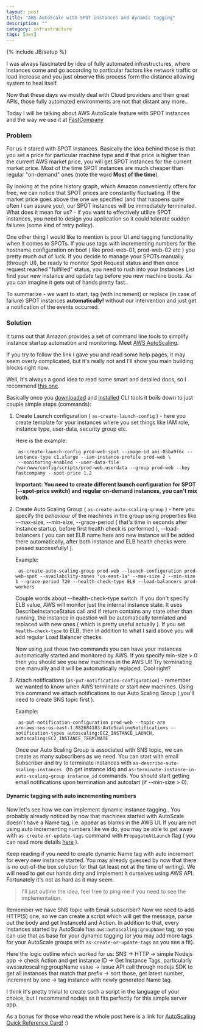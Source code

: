 ```yaml
---
layout: post
title: "AWS AutoScale with SPOT instances and dynamic tagging"
description: ""
category: infrastructure
tags: [aws]
---
```

{% include JB/setup %}

I was always fascinated by idea of fully automated infrastructures, where instances come and go according to particular factors like network traffic or load increase and you just observe this process form the distance allowing system to heal itself.

Now that these days we mostly deal with Cloud providers and their great APIs, those fully automated environments are not that distant any more..

Today I will be talking about AWS AutoScale feature with SPOT instances and the way we use it at [FastCompany](http://www.fastcompany.com)

### Problem

For us it stared with SPOT instances. Basically the idea behind those is that you set a price for particular machine type and if that price is higher than the current AWS market price, you will get SPOT instances for the current market price. Most of the time SPOT instances are much cheaper than regular "on-demand" ones (note the word **Most of the time**).

By looking at the price history graph, which Amazon conveniently offers for free, we can notice that SPOT prices are constantly fluctuating. If the market price goes above the one we specified (and that happens quite often I can assure you), our SPOT instances will be immediately terminated. What does it mean for us? - if you want to effectively utilize SPOT instances, you need to design you application so it could tolerate sudden failures (some kind of retry policy).

One other thing I would like to mention is poor UI and tagging functionality when it comes to SPOTs. If you use tags with incrementing numbers for the hostname configuration on boot ( like prod-web-01, prod-web-02 etc ) you pretty much out of luck. If you decide to manage your SPOTs manually (through UI), be ready to monitor Spot Request status and then once request reached "fulfilled" status, you need to rush into your Instances List find your new instance and update tag before you new machine boots. As you can imagine it gets out of hands pretty fast..

To summarize - we want to start, tag (with increment) or replace (in case of failure) SPOT instances **automatically!** without our intervention and just get a notification of the events occurred.

### Solution

It turns out that Amazon provides a set of command line tools to simplify instance startup automation and monitoring. Meet [AWS AutoScaling](http://aws.amazon.com/autoscaling/).

If you try to follow the link I gave you and read some help pages, it may seem overly complicated, but it's really not and I'll show you main building blocks right now.

Well, it's always a good idea to read some smart and detailed docs, so I recommend [this one](http://docs.aws.amazon.com/AWSEC2/latest/UserGuide/spot-autoscaling-notifications.html).

Basically once you [downloaded](http://aws.amazon.com/developertools/2535?_encoding=UTF8&jiveRedirect=1) and [installed](http://docs.aws.amazon.com/AutoScaling/latest/DeveloperGuide//UsingTheCommandLineTools.html) CLI tools it boils down to just couple simple steps (commands):

1. Create Launch configuration ( `as-create-launch-config` ) - here you create template for your instances where you set things like IAM role, instance type, user-data, security group etc.

    Here is the example:

        as-create-launch-config prod-web-spot --image-id ami-05ba9f6c --instance-type c1.xlarge --iam-instance-profile prod-web \ 
        --monitoring-enabled --user-data-file /var/www/config/scripts/prod-web.userdata --group prod-web --key fastcompany --spot-price 1.2

    **Important: You need to create different launch configuration for SPOT (--spot-price switch) and regular on-demand instances, you can't mix both.**

2. Create Auto Scaling Group ( `as-create-auto-scaling-group` ) - here you specify the *behaviour* of the machines in the group using properties like --max-size, --min-size, --grace-period ( that's time in seconds after instance startup, before first health check is performed ), --load-balancers ( you can set ELB name here and new instance will be added there automatically, after both instance and ELB health checks were passed successfully! ).

    Example:

        as-create-auto-scaling-group prod-web --launch-configuration prod-web-spot --availability-zones "us-east-1a" --max-size 2 --min-size 1 --grace-period 720 --health-check-type ELB --load-balancers prod-workers

    Couple words about --health-check-type switch. If you don't specify ELB value, AWS will monitor just the internal instance state. It uses DescribeInstanceStatus call and if return contains any state other than running, the instance in question will be automatically termiated and replaced with new ones ( which is pretty useful actually ). If you set `health-check-type` to ELB, then in addition to what I said above you will add regular Load Balancer checks.

    Now using just those two commands you can have your instances automatically started and monitored by AWS. If you specify min-size > 0 then you should see you new machines in the AWS UI! Try terminating one manually and it will be automatically replaced. Cool right?

3. Attach notifications (`as-put-notification-configuration`) - remember we wanted to know when AWS terminate or start new machines. Using this command we attach notifications to our Auto Scaling Group ( you'll need to create SNS topic first ).

   Example:

        as-put-notification-configuration prod-web --topic-arn arn:aws:sns:us-east-1:882684183:AutoScalingNotifications --notification-types autoscaling:EC2_INSTANCE_LAUNCH, autoscaling:EC2_INSTANCE_TERMINATE

   Once our Auto Scaling Group is associated with SNS topic, we can create as many subscribers as we need. You can start with email Subscriber and try to terminate instances with `as-describe-auto-scaling-instances
` (to get instance ids) and `as-terminate-instance-in-auto-scaling-group instance_id` commands. You should start getting email notifications upon termination and autostart (if --min-size > 0).


#### Dynamic tagging with auto incrementing numbers

Now let's see how we can implement dynamic instance tagging.. You probably already noticed by now that machines started with AutoScale doesn't have a Name tag, i.e. appear as blanks in the AWS UI. If you are not using auto incrementing numbers like we do, you may be able to get away with `as-create-or-update-tags` command with `PropagateAtLaunch` flag ( you can read more details [here](http://docs.aws.amazon.com/AutoScaling/latest/DeveloperGuide/ASTagging.html) ).

Keep reading if you need to create dynamic Name tag with auto increment for every new instance started. You may already guessed by now that there is no out-of-the box solution for that (at least not at the time of writing). We will need to get our hands dirty and implement it ourselves using AWS API. Fortunately it's not as hard as it may seem.

> I'll just outline the idea, feel free to ping me if you need to see the implementation.

Remember we have SNS topic with Email subscriber? Now we need to add HTTP(S) one, so we can create a script which will get the message, parse out the body and get InstanceId and Action. In addition to that, every instances started by AutoScale has `aws:autoscaling:groupName` tag, so you can use that as base for your dynamic tagging (or you may add more tags for your AutoScale groups with `as-create-or-update-tags` as you see a fit).

Here the logic outline which worked for us: SNS -> HTTP -> simple Nodejs app -> check Action and get instance ID -> Get Instance Tags, particularly aws:autoscaling:groupName value -> issue API call through nodejs SDK to get all instances that match that prefix -> sort those, get latest number, increment by one -> tag instance with newly generated Name tag.

I think it's pretty trivial to create such a script in the language of your choice, but I recommend nodejs as it fits perfectly for this simple server app.

As a bonus for those who read the whole post here is a link for [AutoScaling Quick Reference Card!](http://awsdocs.s3.amazonaws.com/AutoScaling/latest/as-qrc.pdf) :)
